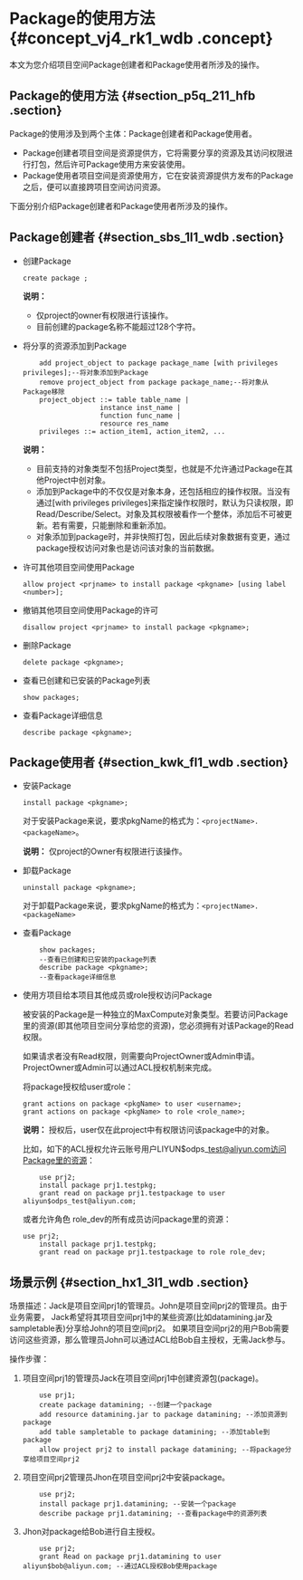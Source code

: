 # Package的使用方法 {#concept_vj4_rk1_wdb .concept}

本文为您介绍项目空间Package创建者和Package使用者所涉及的操作。

## Package的使用方法 {#section_p5q_211_hfb .section}

Package的使用涉及到两个主体：Package创建者和Package使用者。

-   Package创建者项目空间是资源提供方，它将需要分享的资源及其访问权限进行打包，然后许可Package使用方来安装使用。
-   Package使用者项目空间是资源使用方，它在安装资源提供方发布的Package之后，便可以直接跨项目空间访问资源。

下面分别介绍Package创建者和Package使用者所涉及的操作。

## Package创建者 {#section_sbs_1l1_wdb .section}

-   创建Package

    ```
    create package ;
    ```

    **说明：** 

    -   仅project的owner有权限进行该操作。
    -   目前创建的package名称不能超过128个字符。
-   将分享的资源添加到Package

    ```
        add project_object to package package_name [with privileges privileges];--将对象添加到Package
        remove project_object from package package_name;--将对象从Package移除
        project_object ::= table table_name |
                       instance inst_name |
                       function func_name |
                       resource res_name
        privileges ::= action_item1, action_item2, ...
    ```

    **说明：** 

    -   目前支持的对象类型不包括Project类型，也就是不允许通过Package在其他Project中创对象。
    -   添加到Package中的不仅仅是对象本身，还包括相应的操作权限。当没有通过\[with privileges privileges\]来指定操作权限时，默认为只读权限，即Read/Describe/Select。对象及其权限被看作一个整体，添加后不可被更新。若有需要，只能删除和重新添加。
    -   对象添加到package时，并非快照打包，因此后续对象数据有变更，通过package授权访问对象也是访问该对象的当前数据。
-   许可其他项目空间使用Package

    ```
    allow project <prjname> to install package <pkgname> [using label <number>];
    ```

-   撤销其他项目空间使用Package的许可

    ```
    disallow project <prjname> to install package <pkgname>;
    ```

-   删除Package

    ```
    delete package <pkgname>;
    ```

-   查看已创建和已安装的Package列表

    ```
    show packages;
    ```

-   查看Package详细信息

    ```
    describe package <pkgname>;
    ```


## Package使用者 {#section_kwk_fl1_wdb .section}

-   安装Package

    ```
    install package <pkgname>;
    ```

    对于安装Package来说，要求pkgName的格式为：`<projectName>.<packageName>`。

    **说明：** 仅project的Owner有权限进行该操作。

-   卸载Package

    ```
    uninstall package <pkgname>;
    ```

    对于卸载Package来说，要求pkgName的格式为：`<projectName>.<packageName>`

-   查看Package

    ```
        show packages;
        --查看已创建和已安装的package列表
        describe package <pkgname>;
        --查看package详细信息
    
    ```

-   使用方项目给本项目其他成员或role授权访问Package

    被安装的Package是一种独立的MaxCompute对象类型。若要访问Package里的资源\(即其他项目空间分享给您的资源\)，您必须拥有对该Package的Read权限。

    如果请求者没有Read权限，则需要向ProjectOwner或Admin申请。ProjectOwner或Admin可以通过ACL授权机制来完成。

    将package授权给user或role：

    ```
    grant actions on package <pkgName> to user <username>;
    grant actions on package <pkgName> to role <role_name>;
    ```

    **说明：** 授权后，user仅在此project中有权限访问该package中的对象。

    比如，如下的ACL授权允许云账号用户LIYUN$odps\_test@aliyun.com访问Package里的资源：

    ```
        use prj2;
        install package prj1.testpkg;
        grant read on package prj1.testpackage to user aliyun$odps_test@aliyun.com;
    ```

    或者允许角色 role\_dev的所有成员访问package里的资源：

    ```
    use prj2;
        install package prj1.testpkg;
        grant read on package prj1.testpackage to role role_dev;
    ```


## 场景示例 {#section_hx1_3l1_wdb .section}

场景描述：Jack是项目空间prj1的管理员。John是项目空间prj2的管理员。由于业务需要， Jack希望将其项目空间prj1中的某些资源\(比如datamining.jar及sampletable表\)分享给John的项目空间prj2。 如果项目空间prj2的用户Bob需要访问这些资源，那么管理员John可以通过ACL给Bob自主授权，无需Jack参与。

操作步骤：

1.  项目空间prj1的管理员Jack在项目空间prj1中创建资源包\(package\)。

    ```
        use prj1;
        create package datamining; --创建一个package
        add resource datamining.jar to package datamining; --添加资源到package
        add table sampletable to package datamining; --添加table到package
        allow project prj2 to install package datamining; --将package分享给项目空间prj2
    ```

2.  项目空间prj2管理员Jhon在项目空间prj2中安装package。

    ```
        use prj2;
        install package prj1.datamining; --安装一个package
        describe package prj1.datamining; --查看package中的资源列表
    ```

3.  Jhon对package给Bob进行自主授权。

    ```
        use prj2;
        grant Read on package prj1.datamining to user aliyun$bob@aliyun.com; --通过ACL授权Bob使用package
    ```


